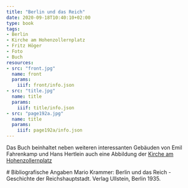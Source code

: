 ```yaml
---
title: "Berlin und das Reich"
date: 2020-09-18T10:40:10+02:00
type: book
tags:
- Berlin
- Kirche am Hohenzollernplatz
- Fritz Höger
- Foto
- Buch
resources:
- src: "front.jpg"
  name: front
  params:
    iiif: front/info.json
- src: "title.jpg"
  name: title
  params:
    iiif: title/info.json
- src: "page192a.jpg"
  name: title
  params:
    iiif: page192a/info.json
---
```


Das Buch beinhaltet neben weiteren interessanten Gebäuden von Emil Fahrenkamp und Hans Hertlein auch eine Abbildung der [Kirche am Hohenzollernplatz](https://de.wikipedia.org/wiki/Kirche_am_Hohenzollernplatz)

<div class="reference">
# Bibliografische Angaben
Mario Krammer: Berlin und das Reich - Geschichte der Reichshauptstadt. Verlag Ullstein, Berlin 1935.
</div>
